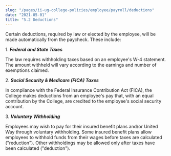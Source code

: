 ```yaml
---
slug: "/pages/ii-ug-college-policies/employee/payroll/deductions"
date: "2021-05-01"
title: "5.2 Deductions"
---
```


Certain deductions, required by law or elected by the employee, will be made automatically from the paycheck. These include:

1\. **_Federal and State Taxes_**

The law requires withholding taxes based on an employee's W-4 statement. The amount withheld will vary according to the earnings and number of exemptions claimed.

2\. **_Social Security & Medicare (FICA) Taxes_**

In compliance with the Federal Insurance Contribution Act (FICA), the College makes deductions from an employee's pay that, with an equal contribution by the College, are credited to the employee's social security account.

3\. **_Voluntary Withholding_**

Employees may wish to pay for their insured benefit plans and/or United Way through voluntary withholding. Some insured benefit plans allow employees to withhold funds from their wages before taxes are calculated ("reduction"). Other withholdings may be allowed only after taxes have been calculated ("deduction").